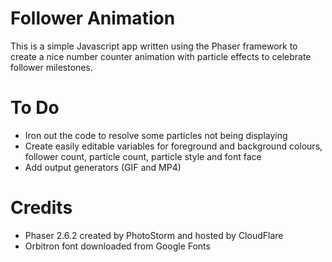 # Follower Animation
This is a simple Javascript app written using the Phaser framework to create a nice number counter animation with particle effects to celebrate follower milestones.

# To Do
- Iron out the code to resolve some particles not being displaying
- Create easily editable variables for foreground and background colours, follower count, particle count, particle style and font face
- Add output generators (GIF and MP4)

# Credits
- Phaser 2.6.2 created by PhotoStorm and hosted by CloudFlare
- Orbitron font downloaded from Google Fonts
